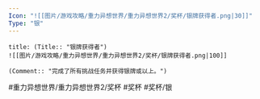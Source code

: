 ```yaml
---
Icon: "![[图片/游戏攻略/重力异想世界/重力异想世界2/奖杯/银牌获得者.png|30]]"
Type: "银"
---
```

```ad-common-silver-trophy
title: (Title:: "银牌获得者")
![[图片/游戏攻略/重力异想世界/重力异想世界2/奖杯/银牌获得者.png|100]]

(Comment:: "完成了所有挑战任务并获得银牌或以上。")
```

#重力异想世界/重力异想世界2/奖杯 #奖杯 #奖杯/银
